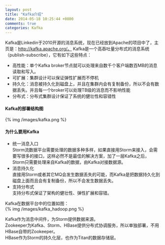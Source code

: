 ```yaml
---
layout: post
title: "Kafka介绍"
date: 2014-05-18 10:25:44 +0800
comments: true
categories: Kafka
---
```

Kafka是Linkedin于2010开源的消息系统，现在已经放到Apache的项目中了，主页是：http://kafka.apache.org/。
Kafka是一个高吞吐量分布式的消息系统（publish-subscribe），它有如下这些特点：

- 高性能：单个Kafka broker节点就可以处理来自数千个客户端数百MB的消息读取和写入。
- 可扩展：集群设计可以保证弹性扩展而不停机
- 持久化：消息被持久化到磁盘上，并且在集群内会有复制备份，所以不会有数据丢失。并且每一个broker可以处理TB级的消息而不影响性能
- 分布式：分布式集群设计保证了系统的健壮性和容错性  

#### Kafka的部署结构图 ####
{% img /images/kafka.png %} 
#### 为什么要用Kafka ####

- 统一消息入口  
Storm流数据平台需要处理的数据多种多样，如果直接用Storm来接入，会需要写很多的接口，这样必然不是最佳的解决方案，加了一层Kafka之后，Storm只需要处理来自Kafka的数据，由Kafka对接数据源。
- 消息持久化  
直接用Storm或者其它MQ会发生数据丢失的可能，而Kafka是把数据持久化到磁盘上面而且会有复制备份，所以不会发生数据丢失。
- 支持分布式  
支持分布式保证了架构的健壮性、弹性扩展和容错。

Kafka在数据平台中的位置如图：  
{% img /images/kafka_hadoop.png %} 

Kafka作为消息中间件，为Storm提供数据来源。  
Zookeeper为Kafka、Storm、HBase提供分布式协调服务，所以单独部署，不用HBase自带的Zookeeper。  
HBase作为Storm的持久化层，也作为Titan的数据存储层。 

